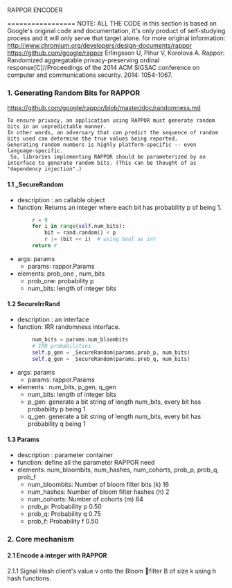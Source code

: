 RAPPOR ENCODER

=================
NOTE: ALL THE CODE in this section is based on Google's original code and documentation, it's only product of self-studying process and it will only serve that target alone.
for more original information:
http://www.chromium.org/developers/design-documents/rappor
https://github.com/google/rappor
Erlingsson Ú, Pihur V, Korolova A. Rappor: Randomized aggregatable privacy-preserving ordinal response[C]//Proceedings of the 2014 ACM SIGSAC conference on computer and communications security. 2014: 1054-1067.

### 1. Generating Random Bits for RAPPOR
https://github.com/google/rappor/blob/master/doc/randomness.md
```
To ensure privacy, an application using RAPPOR must generate random bits in an unpredictable manner. 
In other words, an adversary that can predict the sequence of random bits used can determine the true values being reported.
Generating random numbers is highly platform-specific -- even language-specific.
 So, libraries implementing RAPPOR should be parameterized by an interface to generate random bits. (This can be thought of as "dependency injection".)

```
#### 1.1 _SecureRandom
- description : an callable object
- function: Returns an integer where each bit has probability p of being 1.
```python
        r = 0
        for i in range(self.num_bits):
            bit = rand.random() < p
            r |= (bit << i)  # using bool as int
        return r
```
- args: params
    - params: rappor.Params
- elements: prob_one , num_bits
    - prob_one: probability p
    - num_bits: length of integer bits

#### 1.2 SecureIrrRand
- description : an interface
- function: IRR randomness interface.
```python
        num_bits = params.num_bloombits
        # IRR probabilities
        self.p_gen = _SecureRandom(params.prob_p, num_bits)
        self.q_gen = _SecureRandom(params.prob_q, num_bits)
```
- args: params
    - params: rappor.Params
- elements : num_bits, p_gen, q_gen
    - num_bits: length of integer bits
    - p_gen: generate a bit string of length num_bits, every bit has probability p being 1
    - q_gen: generate a bit string of length num_bits, every bit has probability q being 1

#### 1.3 Params
- description : parameter container
- function: define all the parameter RAPPOR need
- elements: num_bloombits, num_hashes, num_cohorts, prob_p, prob_q, prob_f
    - num_bloombits: Number of bloom filter bits (k) 16
    - num_hashes: Number of bloom filter hashes (h) 2
    - num_cohorts: Number of cohorts (m) 64
    - prob_p: Probability p 0.50  
    - prob_q: Probability q 0.75   
    - prob_f: Probability f 0.50 

### 2. Core mechanism
#### 2.1  Encode a integer with RAPPOR
2.1.1 Signal
Hash client's value v onto the Bloom filter B of size k using h hash functions.
